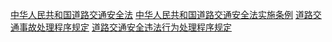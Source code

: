 [中华人民共和国道路交通安全法](https://jtgl.beijing.gov.cn/jgj/jgxx/flfg/fl/205308/index.html)
[中华人民共和国道路交通安全法实施条例](https://www.gov.cn/gongbao/content/2019/content_5468932.htm)
[道路交通事故处理程序规定](https://gat.hunan.gov.cn/attach/0/1710261122071095806.pdf)
[道路交通安全违法行为处理程序规定](https://www.gov.cn/zhengce/2021-12/25/content_5712868.htm)


